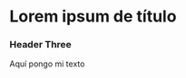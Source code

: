 [_metadata_:knowledgebase]:- "servicenow"
[_metadata_:category]:- "category"
[_metadata_:language]:- "spanish"
[_metadata_:type]:- "wiki"
[_metadata_:shortdescription]:- "Lorem ipsum de título"



# Lorem ipsum de título #
### Header Three



Aquí pongo mi texto



